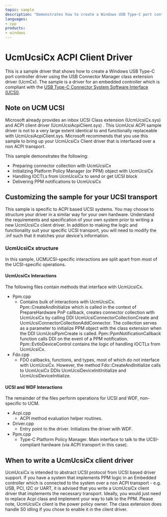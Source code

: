 ```yaml
---
topic: sample
description: "Demonstrates how to create a Windows USB Type-C port controller driver using the USB Connector Manager class extension driver (UcmCx)."
languages:
- cpp
products:
- windows
---
```


<!---
    name: UcmUcsiCx Client Driver
    platform: KMDF
    language: cpp
    category: USB
    description: Demonstrates how to create a Windows UCSI client UCSI class extension driver (UcmUcsiCx).
    samplefwlink: https://github.com/Microsoft/Windows-driver-samples/tree/master/usb/UcmUcsiAcpiSample
--->

# UcmUcsiCx ACPI Client Driver

This is a sample driver that shows how to create a Windows USB Type-C port controller driver using the USB Connector Manager class extension driver (UcmCx). The sample is a driver for an embedded controller which is compliant with the [USB Type-C Connector System Software Interface (UCSI)](http://www.intel.com/content/www/us/en/io/universal-serial-bus/usb-type-c-ucsi-spec.html).

## Note on UCM UCSI

Microsoft already provides an inbox UCSI Class extension (UcmUcsiCx.sys) and ACPI client driver (UcmUcsiAcpiClient.sys) . This UcmUcsi ACPI sample driver is not to a very large extent identical to and functionally replaceable with UcmUcsiAcpiClient.sys. Microsoft recommends that you use this sample to bring up your UcmUcsiCx Client driver that is interfaced over a non ACPI transport.

This sample demonstrates the following:

- Preparing connector collection with UcmUcsiCx
- Initializing Platform Policy Manager (or PPM) object with UcmUcsiCx
- Handling IOCTLs from UcmUcsiCx to send or get UCSI block
- Delivering PPM notifications to UcmUcsiCx

## Customizing the sample for your UCSI transport

This sample is specific to ACPI based UCSI systems. You may choose to structure your driver in a similar way for your own hardware. Understand the requirements and specification of your own system prior to writing a new UcmUcsiCx client driver. In addition to making the logic and functionality suit your specific UCSI transport, you will need to modify the .inf such that it matches your device's information.

### UcmUcsiCx structure

In this sample, UCMUCSI-specific interactions are split apart from most of the UCSI-specific operations.

#### UcmUcsiCx Interactions

The following files contain methods that interface with UcmUcsiCx.

- Ppm.cpp
  - Contains bulk of interactions with UcmUcsiCx. Ppm::CreateAndInitialize which is called in the context of PrepareHardware PnP callback, creates connector collection with UcmUcsiCx by calling DDI UcmUcsiConnectorCollectionCreate and  UcmUcsiConnectorCollectionAddConnector. The collection serves as a parameter to initialize PPM object with the class extension when the DDI UcmUcsiPpmCreate is called. Ppm::PpmNotificationCallback function calls DDI on the event of a PPM notification. Ppm::EvtIoDeviceControl contains the logic of handling IOCTLs from UcmUcsiCx.
- Fdo.cpp
  - FDO callbacks, functions, and types, most of which do not interface with UcmUcsiCx. However, the method Fdo::CreateAndInitialize calls to UcmUcsiCx DDIs UcmUcsiDeviceInitInitialize and UcmUcsiDeviceInitialize.

#### UCSI and WDF Interactions

The remainder of the files perform operations for UCSI and WDF, non-specific to UCM.

- Acpi.cpp
  - ACPI method evaluation helper routines.
- Driver.cpp
  - Entry point to the driver. Initializes the driver with WDF.
- Ppm.cpp
  - Type-C Platform Policy Manager. Main interface to talk to the UCSI-compliant hardware (via ACPI transport in this case).

## When to write a UcmUcsiCx client driver

UcmUcsiCx is intended to abstract UCSI protocol from UCSI based driver support. If you have a system that implements PPM logic in an Embedded controller which is connected to the system over a non ACPI transport - e.g. USB, PCI, I2C or UART, it is advised that you write a UcmUcsiCx client driver that implements the necessary transport. Ideally, you would just need to replace Acpi class and implement your way to talk to the PPM. Please note, UcmUcsiCx client is the power policy owner. The class extension does handle S0 idling if you chose to enable it in the client driver.